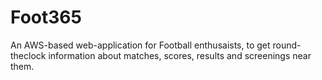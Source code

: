 # Foot365
An AWS-based web-application for Football enthusaists, to get round-theclock information about matches, scores, results and screenings near them.
